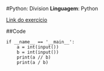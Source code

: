 #Python: Division
**Linguagem**: Python

[Link do exercício](https://www.hackerrank.com/challenges/python-division)

##Code

~~~
if __name__ == '__main__':
    a = int(input())
    b = int(input())
    print(a // b)
    print(a / b)
~~~